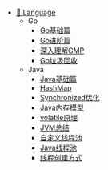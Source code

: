 - [🔖 Language](language/)
    - Go
        - [Go基础篇](language/go/Go基础篇)
        - [Go进阶篇](language/go/Go进阶篇)
        - [深入理解GMP](language/go/深入理解GMP)
        - [Go垃圾回收](language/go/Go垃圾回收)
    - Java
        - [Java基础篇](language/java/Java基础篇)
        - [HashMap](language/java/HashMap)
        - [Synchronized优化](language/java/Synchronized优化)
        - [Java内存模型](language/java/Java内存模型)
        - [volatile原理](language/java/volatile原理)
        - [JVM总结](language/java/JVM总结)
        - [自定义线程池](language/java/自定义线程池)
        - [Java线程池](language/java/Java线程池)
        - [线程创建方式](language/java/线程创建方式)

​	